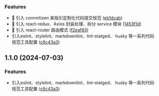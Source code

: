 ### Features

- 🚀 引入 commitizen 来指引定制化代码提交规范 ([eb1dcab](https://github.com/sunly-9527/react-template/commit/eb1dcab3dff6e9930a60286ff5e5b4973d52edf0))
- 🚀 引入 react-redux、Axios 封装处理、拆分 service 模块 ([1453f1d](https://github.com/sunly-9527/react-template/commit/1453f1d2e5b1cda9388fbb030d458218d58e0c56))
- 🚀 引入 react-router 路由模式 ([f2eaf83](https://github.com/sunly-9527/react-template/commit/f2eaf8391c7cc786a0d24bad1fbb123c223aadcd))
- 引入eslint、stylelint、markdownlint、lint-statged、 husky 等一系列代码规范工具配置 ([c6c43a3](https://github.com/sunly-9527/react-template/commit/c6c43a38fb2b7c01aad7b260f5c4263969f72cd3))

## 1.1.0 (2024-07-03)

### Features

- 引入eslint、stylelint、markdownlint、lint-statged、 husky 等一系列代码规范工具配置 ([c6c43a3](https://github.com/sunly-9527/react-template/commit/c6c43a38fb2b7c01aad7b260f5c4263969f72cd3))
